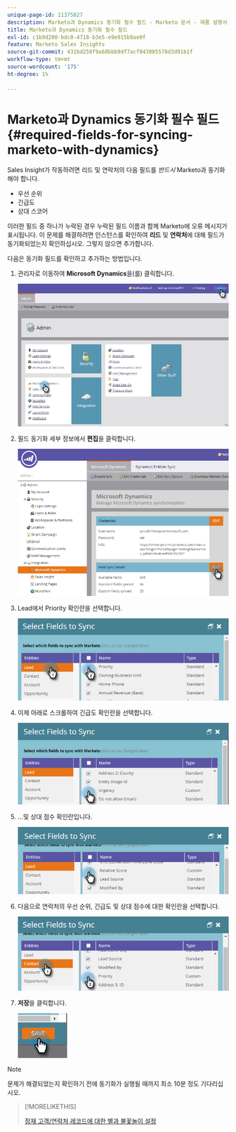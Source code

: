 ```yaml
---
unique-page-id: 11375827
description: Marketo과 Dynamics 동기화 필수 필드 - Marketo 문서 - 제품 설명서
title: Marketo과 Dynamics 동기화 필수 필드
exl-id: c1b9d208-bdc0-4718-b3e5-e9e915b8ae0f
feature: Marketo Sales Insights
source-git-commit: 431bd258f9a68bbb9df7acf043085578d3d91b1f
workflow-type: tm+mt
source-wordcount: '175'
ht-degree: 1%

---
```


# Marketo과 Dynamics 동기화 필수 필드 {#required-fields-for-syncing-marketo-with-dynamics}

Sales Insight가 작동하려면 리드 및 연락처의 다음 필드를 *반드시* Marketo과 동기화해야 합니다.

* 우선 순위
* 긴급도
* 상대 스코어

이러한 필드 중 하나가 누락된 경우 누락된 필드 이름과 함께 Marketo에 오류 메시지가 표시됩니다. 이 문제를 해결하려면 인스턴스를 확인하여 **리드** 및 **연락처**&#x200B;에 대해 필드가 동기화되었는지 확인하십시오. 그렇지 않으면 추가합니다.

다음은 동기화 필드를 확인하고 추가하는 방법입니다.

1. 관리자로 이동하여 **Microsoft Dynamics**&#x200B;을(를) 클릭합니다.

   ![](assets/image2015-10-9-9-3a50-3a9.png)

1. 필드 동기화 세부 정보에서 **편집**&#x200B;을 클릭합니다.

   ![](assets/image2015-10-9-9-3a52-3a23.png)

1. Lead에서 Priority 확인란을 선택합니다.

   ![](assets/image2016-6-8-13-3a33-3a50.png)

1. 이제 아래로 스크롤하여 긴급도 확인란을 선택합니다.

   ![](assets/image2016-6-8-13-3a35-3a22.png)

1. ...및 상대 점수 확인란입니다.

   ![](assets/image2016-6-8-13-3a36-3a1.png)

1. 다음으로 연락처의 우선 순위, 긴급도 및 상대 점수에 대한 확인란을 선택합니다.

   ![](assets/image2016-6-8-13-3a36-3a36.png)

1. **저장**&#x200B;을 클릭합니다.

   ![](assets/image2016-6-8-13-3a41-3a27.png)

>[!NOTE]
>
>문제가 해결되었는지 확인하기 전에 동기화가 실행될 때까지 최소 10분 정도 기다리십시오.

>[!MORELIKETHIS]
>
>[잠재 고객/연락처 레코드에 대한 별과 불꽃놀이 설정](/help/marketo/product-docs/marketo-sales-insight/msi-for-microsoft-dynamics/setting-up-and-using/setting-up-stars-and-flames-for-lead-contact-records.md)
